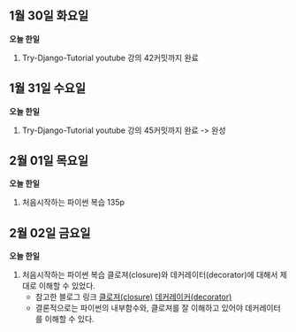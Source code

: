 ## 1월 30일 화요일

**오늘 한일**

1. Try-Django-Tutorial youtube 강의 42커밋까지 완료




## 1월 31일 수요일

**오늘 한일**

1. Try-Django-Tutorial youtube 강의 45커밋까지 완료 -> 완성




## 2월 01일 목요일

**오늘 한일**

1. 처음시작하는 파이썬 복습 135p



## 2월 02일 금요일

**오늘 한일**

1. 처음시작하는 파이썬 복습
   클로져(closure)와 데커레이터(decorator)에 대해서 제대로 이해할 수 있었다.
   * 참고한 블로그 링크
     [클로져(closure)](http://schoolofweb.net/blog/posts/%ED%8C%8C%EC%9D%B4%EC%8D%AC-%ED%81%B4%EB%A1%9C%EC%A0%80-closure/)
     [데커레이커(decorator)](http://schoolofweb.net/blog/posts/%ED%8C%8C%EC%9D%B4%EC%8D%AC-%EB%8D%B0%EC%BD%94%EB%A0%88%EC%9D%B4%ED%84%B0-decorator/)
   * 결론적으로는 파이썬의 내부함수와, 클로져를 잘 이해하고 있어야 데커레이터를 이해할 수 있다.
